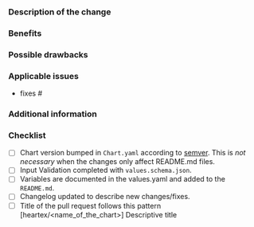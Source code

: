 <!--
 Before you open the request please review the following guidelines and tips to help it be more easily integrated:

 - Describe the scope of your change - i.e. what the change does.
 - Describe any known limitations with your change.
 - Please run any tests or examples that can exercise your modified code.

 Thank you for contributing! We will try to test and integrate the change as soon as we can, but be aware we have many GitHub repositories to manage and can't immediately respond to every request. There is no need to bump or check in on a pull request (it will clutter the discussion of the request).
 -->

### Description of the change

<!-- Describe the scope of your change - i.e. what the change does. -->

### Benefits

<!-- What benefits will be realized by the code change? -->

### Possible drawbacks

<!-- Describe any known limitations with your change -->

### Applicable issues

<!-- Enter any applicable Issues here (You can reference an issue using #) -->
- fixes #

### Additional information

<!-- If there's anything else that's important and relevant to your pull request, mention that information here.-->

### Checklist

<!-- [Place an '[X]' (no spaces) in all applicable fields. Please remove unrelated fields.] -->

- [ ] Chart version bumped in `Chart.yaml` according to [semver](http://semver.org/). This is *not necessary* when the changes only affect README.md files.
- [ ] Input Validation completed with `values.schema.json`.
- [ ] Variables are documented in the values.yaml and added to the `README.md`.
- [ ] Changelog updated to describe new changes/fixes.
- [ ] Title of the pull request follows this pattern [heartex/<name_of_the_chart>] Descriptive title

